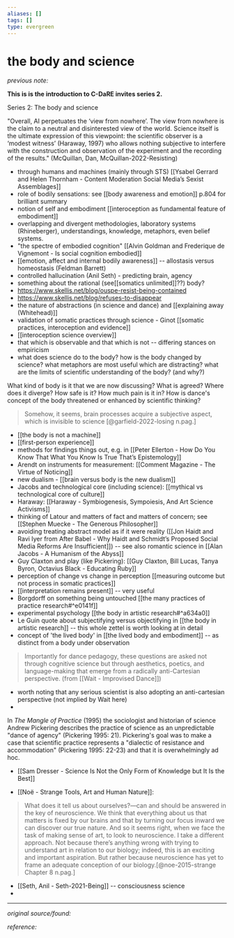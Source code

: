 ```yaml
---
aliases: []
tags: []
type: evergreen
---
```


# the body and science

_previous note:_ 


**This is is the introduction to C-DaRE invites series 2.**

Series 2: The body and science

"Overall, AI perpetuates the ‘view from nowhere’. The view from nowhere is the claim to a neutral and disinterested view of the world. Science itself is the ultimate expression of this viewpoint: the scientific observer is a ‘modest witness’ (Haraway, 1997) who allows nothing subjective to interfere with the construction and observation of the experiment and the recording of the results." (McQuillan, Dan, McQuillan-2022-Resisting)

- through humans and machines (mainly through STS) [[Ysabel Gerrard and Helen Thornham - Content Moderation Social Media’s Sexist Assemblages]]
- role of bodily sensations: see [[body awareness and emotion]] p.804 for brilliant summary
- notion of self and embodiment [[interoception as fundamental feature of embodiment]]
- overlapping and divergent methodologies, laboratory systems (Rhineberger), understandings, knowledge, metaphors, even belief systems. 
- "the spectre of embodied cognition" [[Alvin Goldman and Frederique de Vignemont - Is social cognition embodied]]
- [[emotion, affect and internal bodily awareness]] -- allostasis versus homeostasis (Feldman Barrett)
- controlled hallucination (Anil Seth) - predicting brain, agency
- something about the rational (see[[somatics unlimited]]??) body? 
- https://www.skellis.net/blog/ouspe-resist-being-contained
- https://www.skellis.net/blog/refuses-to-disappear
- the nature of abstractions (in science and dance) and [[explaining away (Whitehead)]]
- validation of somatic practices through science - Ginot [[somatic practices, interoception and evidence]]
- [[interoception science overview]]
- that which is observable and that which is not -- differing stances on empiricism
- what does science do to the body? how is the body changed by science? what metaphors are most useful which are distracting? what are the limits of scientific understanding of the body? (and why?)

What kind of body is it that we are now discussing? What is agreed? Where does it diverge? How safe is it? How much pain is it in? How is dance's concept of the body threatened or enhanced by scientific thinking? 

> Somehow, it seems, brain processes acquire a subjective aspect, which is invisible to science [@garfield-2022-losing n.pag.]

- [[the body is not a machine]]
- [[first-person experience]]
- methods for findings things out, e.g. in [[Peter Ellerton - How Do You Know That What You Know Is True That’s Epistemology]]
- Arendt on instruments for measurement: [[Comment Magazine - The Virtue of Noticing]]
- new dualism - [[brain versus body is the new dualism]]
- Jacobs and technological core (including science): [[mythical vs technological core of culture]]
- Haraway: [[Haraway - Symbiogenesis, Sympoiesis, And Art Science Activisms]]
- thinking of Latour and matters of fact and matters of concern; see [[Stephen Muecke - The Generous Philosopher]]
- avoiding treating abstract model as if it were reality ([[Jon Haidt and Ravi Iyer from After Babel - Why Haidt and Schmidt’s Proposed Social Media Reforms Are Insufficient]]) -- see also romantic science in [[Alan Jacobs - A Humanism of the Abyss]]
- Guy Claxton and play (like Pickering): [[Guy Claxton, Bill Lucas, Tanya Byron, Octavius Black - Educating Ruby]]
- perception of change vs change in perception [[measuring outcome but not process in somatic practices]]
- [[interpretation remains present]] -- very useful
- Borgdorff on something being untouched [[the many practices of practice research#^e0141f]]
- experimental psychology [[the body in artistic research#^a634a0]]
- Le Guin quote about subjectifying versus objectifying in [[the body in artistic research]] -- this whole zettel is worth looking at in detail
- concept of 'the lived body' in [[the lived body and embodiment]] -- as distinct from a body under observation

> Importantly for dance pedagogy, these questions are asked not through cognitive science but through aesthetics, poetics, and language-making that emerge from a radically anti-Cartesian perspective. (from [[Wait - Improvised Dance]])
- worth noting that any serious scientist is also adopting an anti-cartesian perspective (not implied by Wait here)
- 

In _The Mangle of Practice_ (1995) the sociologist and historian of science Andrew Pickering describes the practice of science as an unpredictable "dance of agency" (Pickering 1995: 21). Pickering's goal was to make a case that scientific practice represents a "dialectic of resistance and accommodation" (Pickering 1995: 22-23) and that it is overwhelmingly ad hoc.

- [[Sam Dresser - Science Is Not the Only Form of Knowledge but It Is the Best]]

- [[Noë - Strange Tools, Art and Human Nature]]:

> What does it tell us about ourselves?—can and should be answered in the key of neuroscience. We think that everything about us that matters is fixed by our brains and that by turning our focus inward we can discover our true nature. And so it seems right, when we face the task of making sense of art, to look to neuroscience. 
> I take a different approach. Not because there’s anything wrong with trying to understand art in relation to our biology; indeed, this is an exciting and important aspiration. But rather because neuroscience has yet to frame an adequate conception of our biology.[@noe-2015-strange Chapter 8 n.pag.]

- [[Seth, Anil - Seth-2021-Being]] -- consciousness science
- 

---

_original source/found:_ 

_reference:_ 



